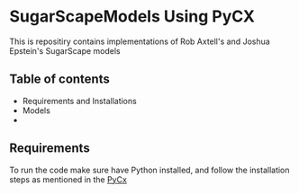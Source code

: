 ﻿# SugarScapeModels Using PyCX
This is repositiry contains implementations of Rob Axtell's and Joshua Epstein's SugarScape models
## Table of contents

- Requirements and Installations
- Models
- 
## Requirements

To run the code make sure have Python installed, and follow the installation steps as mentioned in the [PyCx](https://github.com/hsayama/PyCX)
